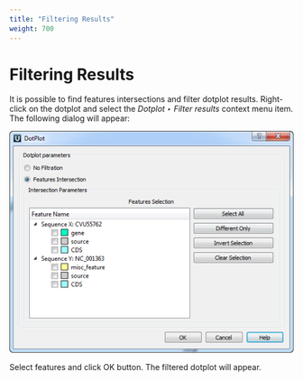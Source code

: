 ```yaml
---
title: "Filtering Results"
weight: 700
---
```



# Filtering Results

It is possible to find features intersections and filter dotplot results. Right-click on the dotplot and select the _Dotplot ‣ Filter results_ context menu item. The following dialog will appear:


![](/images/65929603/65929604.png)

Select features and click OK button. The filtered dotplot will appear.
